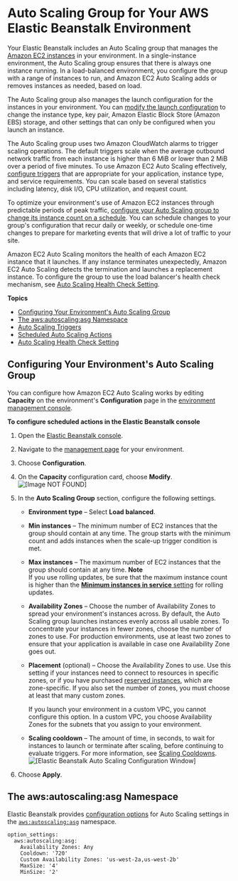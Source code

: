# Auto Scaling Group for Your AWS Elastic Beanstalk Environment<a name="using-features.managing.as"></a>

Your Elastic Beanstalk includes an Auto Scaling group that manages the [Amazon EC2 instances](using-features.managing.ec2.md) in your environment\. In a single\-instance environment, the Auto Scaling group ensures that there is always one instance running\. In a load\-balanced environment, you configure the group with a range of instances to run, and Amazon EC2 Auto Scaling adds or removes instances as needed, based on load\.

The Auto Scaling group also manages the launch configuration for the instances in your environment\. You can [modify the launch configuration](using-features.managing.ec2.md) to change the instance type, key pair, Amazon Elastic Block Store \(Amazon EBS\) storage, and other settings that can only be configured when you launch an instance\.

The Auto Scaling group uses two Amazon CloudWatch alarms to trigger scaling operations\. The default triggers scale when the average outbound network traffic from each instance is higher than 6 MiB or lower than 2 MiB over a period of five minutes\. To use Amazon EC2 Auto Scaling effectively, [configure triggers](environments-cfg-autoscaling-triggers.md) that are appropriate for your application, instance type, and service requirements\. You can scale based on several statistics including latency, disk I/O, CPU utilization, and request count\.

To optimize your environment's use of Amazon EC2 instances through predictable periods of peak traffic, [configure your Auto Scaling group to change its instance count on a schedule](environments-cfg-autoscaling-scheduledactions.md)\. You can schedule changes to your group's configuration that recur daily or weekly, or schedule one\-time changes to prepare for marketing events that will drive a lot of traffic to your site\.

Amazon EC2 Auto Scaling monitors the health of each Amazon EC2 instance that it launches\. If any instance terminates unexpectedly, Amazon EC2 Auto Scaling detects the termination and launches a replacement instance\. To configure the group to use the load balancer's health check mechanism, see [Auto Scaling Health Check Setting](environmentconfig-autoscaling-healthchecktype.md)\.

**Topics**
+ [Configuring Your Environment's Auto Scaling Group](#environments-cfg-autoscaling-console)
+ [The aws:autoscaling:asg Namespace](#environments-cfg-autoscaling-namespace)
+ [Auto Scaling Triggers](environments-cfg-autoscaling-triggers.md)
+ [Scheduled Auto Scaling Actions](environments-cfg-autoscaling-scheduledactions.md)
+ [Auto Scaling Health Check Setting](environmentconfig-autoscaling-healthchecktype.md)

## Configuring Your Environment's Auto Scaling Group<a name="environments-cfg-autoscaling-console"></a>

You can configure how Amazon EC2 Auto Scaling works by editing **Capacity** on the environment's **Configuration** page in the [environment management console](environments-console.md)\.

**To configure scheduled actions in the Elastic Beanstalk console**

1. Open the [Elastic Beanstalk console](https://console.aws.amazon.com/elasticbeanstalk)\.

1. Navigate to the [management page](environments-console.md) for your environment\.

1. Choose **Configuration**\.

1. On the **Capacity** configuration card, choose **Modify**\.  
![\[Image NOT FOUND\]](http://docs.aws.amazon.com/elasticbeanstalk/latest/dg/images/aeb-env-config-capacity.png)

1. In the **Auto Scaling Group** section, configure the following settings\.
   + **Environment type** – Select **Load balanced**\.
   + **Min instances** – The minimum number of EC2 instances that the group should contain at any time\. The group starts with the minimum count and adds instances when the scale\-up trigger condition is met\.
   + **Max instances** – The maximum number of EC2 instances that the group should contain at any time\.
**Note**  
If you use rolling updates, be sure that the maximum instance count is higher than the [**Minimum instances in service** setting](using-features.rollingupdates.md#rollingupdates-configure) for rolling updates\.
   + **Availability Zones** – Choose the number of Availability Zones to spread your environment's instances across\. By default, the Auto Scaling group launches instances evenly across all usable zones\. To concentrate your instances in fewer zones, choose the number of zones to use\. For production environments, use at least two zones to ensure that your application is available in case one Availability Zone goes out\.
   + **Placement** \(optional\) – Choose the Availability Zones to use\. Use this setting if your instances need to connect to resources in specific zones, or if you have purchased [reserved instances](https://docs.aws.amazon.com/AWSEC2/latest/UserGuide/concepts-on-demand-reserved-instances.html), which are zone\-specific\. If you also set the number of zones, you must choose at least that many custom zones\.

     If you launch your environment in a custom VPC, you cannot configure this option\. In a custom VPC, you choose Availability Zones for the subnets that you assign to your environment\.
   + **Scaling cooldown** – The amount of time, in seconds, to wait for instances to launch or terminate after scaling, before continuing to evaluate triggers\. For more information, see [Scaling Cooldowns](https://docs.aws.amazon.com/autoscaling/ec2/userguide/Cooldown.html)\.  
![\[Elastic Beanstalk Auto Scaling Configuration Window\]](http://docs.aws.amazon.com/elasticbeanstalk/latest/dg/images/environment-cfg-autoscaling.png)

1. Choose **Apply**\.

## The aws:autoscaling:asg Namespace<a name="environments-cfg-autoscaling-namespace"></a>

Elastic Beanstalk provides [configuration options](command-options.md) for Auto Scaling settings in the [`aws:autoscaling:asg`](command-options-general.md#command-options-general-autoscalingasg) namespace\.

```
option_settings:
  aws:autoscaling:asg:
    Availability Zones: Any
    Cooldown: '720'
    Custom Availability Zones: 'us-west-2a,us-west-2b'
    MaxSize: '4'
    MinSize: '2'
```